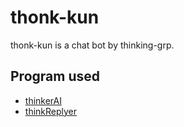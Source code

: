 <!-- <img src="./assets/logo/logo_and_text.png" width="500"/> -->
# thonk-kun

thonk-kun is a chat bot by thinking-grp.

## Program used
- [thinkerAI](https://github.com/thinking-grp/thinkerAI/)
- [thinkReplyer](https://github.com/thinking-grp/thinkReplyer/)